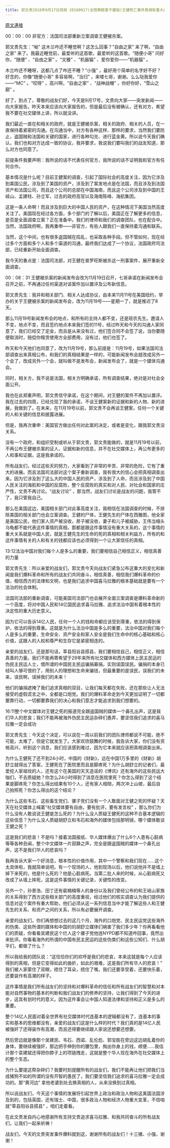 ```yaml
---
title: 郭文贵2018年9月17日视频 20180917(全程無駭客干擾版)王健死亡事件真相有重大进展，法国司法部已经正式立案全面重新调查！
---
```


[原文連接](https://gnews.org/ThreadView/53482563)

00：00：00   非官方：法国司法部重新立案调查王健被杀案。

郭文贵先生：“呦” 这木兰咋还不睡觉啊？这怎么回事？“自由之家” 来了啊，“自由之家” 来了。我最近睡觉前，最爱听的这首歌，最爱听的这首歌。“随便小哥” 问好你，“随便” 、“自由之家” 。“文雅” 、“机器猫” 、爱你爱你——“机器猫” 。


木兰咋还不睡呀，这都几点了咋还不睡？“小强” ，最好用个简单的名字好不好？好念的，你像“随便小哥” 多容易啊，“当归” ，来喽七哥，谢谢。么么哒我爱你——“MC” 。“哎呀” ，高兴啊，“自由之家” 、“战神战帽” ，你好你好，“雪山之巅” 。


好了，到点了，尊敬的战友们好，今天是9月17号，文贵向大家——突发新闻——向大家报告。昨天本来应该向大家报告的，但是最后没有被确认，还有对方，希望我不要在社交媒体上讲，所以就没讲。


我们最近一直在和相关的政府，就是王健被杀案，相关的政府、相关的人员，在一直保持着紧密的沟通。在沟通当中，对方有各种这样、那样的要求，当然我们要防止，盗国贼和法国和关键的国家，进行各种勾兑、进行蓝金黄。所以说今天我们确认，我们也和对方达成一致的协议，我并要求，我说我们要叫我们的战友知道，那么对方也同意了。


前提条件我要声明：我所说的话不代表任何官方，我所说的话不证明我和官方有任何合作。


基本情况是什么呢？目前王健案的调查，引起了国际社会的高度关注，因为它涉及到美国公民，涉及到了美国的资产，涉及到了案发地点是在法国，而且涉及到法国资产和法国公司，而且这个公司的总部在中国海南，而且这个公司涉及到中国的王岐山、孟建柱、孙立军，过去的政府高官以及海南陈峰、海航集团。


这是一条人命啊！而且涉及到巨大的中国人民的资产，在这种情况下美国当然高度关注了。美国现在经过各方面，多个部门的了解以后，美国正在了解更多的信息，是否是全面调查立案？正在准备中。我们的律师和我们的调查团队，也在配合中。当然，法国政府啊，我再重申——非官方，有些人跟我们一直保持着沟通和联系。


当然，这个中间，也有很多盗国贼在捣乱，也采取各种手段。但不管如何，现在经过多个方面和多个人和多个渠道的沟通，最终我们达成了一个协议，法国政府司法部，已经重新开始全面调查。


我今天的重点是：法国司法部，对王健在普罗旺斯被杀这一刑事案件，展开重新全面调查。


00：08：31 王健被杀案的新闻发布会改为11月19日召开，七哥承诺在新闻发布会召开之前，不再通过任何渠道对该案件加以置评及公布新信息。

郭文贵先生：我并和相关部门、相关人达成协议，由本来11月11号在美国纽约，举办的关于王健被杀案的新闻发布会，改为11月19号——星期一了，就是推迟了8天。


那么11月19号新闻发布会的地点，和所有的主持人都不变，还是班农先生。邀请人不变，地点不变，而且签约地点本来我们签的11号，经过昨天和今天的沟通人家同意了，我们已经交了定金，而且是从来没有过，他们签合同不会签了说，当你要随便取消时，赔偿你租赁使用方全部费用，没有过，他们也签了。


昨天和今天他们也同意了，改为11月19号，那么前提是：11月19号，如果法国司法部调查出来真相公布，和我们的真相结果是一样的，可能新闻发布会就改成另外一个会了，改成另外一个会，就叫做不是发布会，新闻发布会了，就是一个媒体沟通会。


同时，相关方，我不说是法国，相关方明确承诺，所有调查结果，绝对是对社会全面公开。


我也在此郑重声明，郭文贵信守承诺，在这个期间，对王健的案件不再加以置评。我在过去的四周，已经兑现了我的承诺，不谈王健案新的证据和新的人物、新的进展，我做到了。在未来，在11月19号以前，郭文贵不会再谈王健案，任何一个关键的人和关键的信息和披露进展。


但是，我再次重申：美国官方做出任何对此案的决定，或者是变化，跟我郭文贵没关系。


没有一个政府，和组织受制或听从于郭文贵，郭文贵能做的，就是11月19号以前，不再公布王健被杀案的证人、证据和新的信息，并不在社交媒体上，再公布更多的人和事和证据，这是我承诺的。


所有战友们，经过这些天的努力，大家看到了非常的辛苦、非常的危险，它有了重大的进展。而且法国司法部对这个案子重新调查，我有很大的信心会把真相调查出来。因为它涉及到了这么大的中国人民的资产，涉及到了人命，而且涉及到了中国人民关注的海航和中国的反腐败，整个反腐败的真实和对人民、对社会和国家的庄严性，文贵不再讨论。“战友讨论” ，那当然，战友们讨论是战友的问题，我管不了，我只管我自己。


那么在美国这边，美国相关部门对此事高度关注，我相信在法国调查的时候，不排除美国的相关部门也会立案调查。王健的尸体，王健先生的尸体在西雅图，他全家是美国公民，他们家人资产被没收，房子被没收，妻子和儿子被威胁，王伟当缩头乌龟都不能代表这件事情的真相，那都是跟这件事情没有重大关系的，这个事情的重大关系就是中国人民，就是王健先生的生命的死的真相和相关利益方，所有的和这件事情有关的人和有关的钱都应该也必须得到一个让大家信任的真相。


13:12法治中国对我们每个人是多么的重要，我们要相信自己相信正义，相信真善的力量

郭文贵先生：所以亲爱的战友们，郭文贵今天向战友们紧急公布这重大的变化和新闻是我们爆料革命和所有的战友们共同奋斗，相信真善，相信我们爆料革命的价值，相信西方的法律和文明，也是我们追求中国喜马拉雅的根本基础就是要有一个法治的社会体制。


法国司法部的重新调查，可能美国司法部门也会展开全面立案调查是爆料革命新的一个高度，将对中国人民和14亿国民追求喜马拉雅、追求法治中国有着根本性的决定性的重大历史意义。


因为它可以告诉14亿人民，任何一个人的钱和命都应该受到尊重，依法的得到保护，依法的得到尊重。这就是为什么法治中国是多么的重要，法治中国对我们每个人是多么的重要，生命安全、资产安全和家人安全是我们生命中的核心基础和核心价值，这跟人的人权和尊严和生存它是紧密相连的。


亲爱的战友们，还是那句话，莘县阳谷县搭县，我们要相信自己，相信正义，相信真善的力量。我们不能再寄希望于29年来所有社交媒体和西方媒体上民主民运的伪民主民运人士，借所谓的中国民主民运骗捐募捐，实则误国误民。骗捐的本身已经叫人够可恨的了，用别人的理想和生命来骗钱，但最重要的是误民，误我们的未来，误民啊，误掉我们的未来！


他们的骗捐遮掩了我们追求真相的双目，让我们每天都在失败，还在那些让人无法接受的虚假谎言之中，全都是口炮党。我们的爆料革命走到今天更加证明了一切都要靠行动，一切都要靠我们的决心和我们意志才能追求到我们想要的。


16:11整个中文媒体对王健之死的报道完全跟盗国贼的媒体一个鼻孔出声，这是我们华人的悲哀；我们不能再被海外伪民主民运杂碎们愚弄，要坚信我们追求的喜马拉雅一定会成功

郭文贵先生：今天这个决定，可以说在一周以前我们的团队律师都说不可能，绝不可能，太难了，但是它就发生了。大家欢欣鼓舞的时候，我告诉大家，你们没有资格高兴，听到这个消息，我们应该感到难过，因为它本来就应该把真相调查出来。


为什么王健死了还不到24小时，中国的《财新》，远在中国1万多里的《财新》胡舒立就得出了答案，王健死在了医院里而且是脚疼死？为什么胡舒立的记者们，最爱挖人家祖坟的人，还有这个在美国的天天造谣的《博讯》还有海外的这些民运大咖们，不去质疑她？你怎么24小时得到了消息在医院里死？你怎么得到了这个结果是脚疼死？你怎么得出结果有10个人，还有家人相陪，两次冲上山坡，最后自己拍照死？你怎么得出的这个结论？


为什么这些韦石、这些畜生党们、骡子党们没有一个人敢面对王健之死的怀疑？天天在社交媒体上喊着“社交媒体要有自由，要有批评，要有发言权” ，那么你们为什么没有人敢说说王健是怎么死的？为什么没人质疑王健死的这种不合基本逻辑的这些信息？为什么没人质疑胡舒立和韦石和海外的媒体包括那明镜，哪个媒体敢谈王健之死？


这是我们的悲哀！不是吗？接着法国报纸、华人媒体爆出了什么6个人患有心脏病等等各种丑闻，整个中文媒体一片寂静之声，完全是跟盗国贼的媒体一个鼻孔出声，这不是我们华人的悲哀吗？


我再告诉大家一个好消息，根本性的价值作用，其中一个警察和我们现在……这个太具体啦，我就简单说吧。有一个现场的人，他到现场以后，他们说他并不是墙上掉下来死的，他是什么死的？他是心脏病死。当第二批人来的时候，从心脏病死又改成了从墙上摔死，这是这件事情的关键记录，关键性的改变。


另外一个，孙景浩、田丁还有裴楠楠等人的身份以及我们曾经公布的和王岐山家族的关系得到了西方这些相关部门的高度重视，经过他们的核实调查认为我们提供的信息对这个案件有重大帮助，他们必须从这一系列信息当中才能了解这些人和王健先生的关系、和资产之间的关系，所以有必要展开调查。


亲爱的战友们，你们再想想过去的这几个月，海外的口炮党、民主民运党这些海外的伪类、这些所谓的媒体和中国的的胡舒立媒体们祸害了我们多少年？你再看看他们的质疑，你看看吴建民这个烂人这个骡子党他连NYPD都不知道咋回事，竟然出来批评。你看看海外的所谓的中国有民主民运的这些伪类们和这些公知们、什么胡平们，都做了什么？


所以我给我的团队说：“这恰恰你们的欢呼是我们的悲哀，本来这就是每个人应该得到的真相，但是它变得如此的曲折，如此的艰难，这是我们所有华人的悲哀！”  我们被人家蒙住了双眼，捂住了耳朵，捂住了嘴，我们还要享受着，还要快乐着，还要装作有高潮的样子。


这件事情是我们所有战友们的坚持和对爆料革命的信任和所有战友们的智慧和对本能对自然事物的基本的判断和我们战友们的修养的坚持，让我们得到了今天的进步，这具有划时代的意义。因为这件事会让中国人知道法律和坚持和正义是多么的重要。


整个14亿人民面对着全世界有社交媒体时代连基本的逻辑都没有了，连基本的事实和基本的思维都没有，亲爱的战友们这是什么样的时代？我们真的是14亿人民被强奸了还得装作有高潮，而且还得要继续跟人家说还想要还想要。


然后旁边就是像那个吴建民、韦石、西诺、乱伦彪、郭宝胜在旁边这边胡乱着你的身体，要继续被强奸，那边把手伸到你的腰包里，掏出你身上的钱，顺便……我估计那个袁建斌还得把你脖子上的项链拽走，这就是整个华人现在海外在社交媒体上的整个生态。


为什么要提这帮杂碎们？我要时刻提醒所有的战友们，我们不能再让他们把我们当成猪狗不如的所谓的没有开智的愚民了，我们要坚信我们追求的喜马拉雅一定会成功的。那“黄河边” 拿他老婆到处去换真相的人，从来没换到过真相。


所以说战友们，今天这个事情的发展将引起世界上政治和政治人物和这美国法国涉及到的，包括英国，还有瑞士、中国，很多政治人物和经济人物重大变革，不信咱就“莘县阳谷县搭县” ，咱们走着看。


在此文贵发自内心地感谢所有支持文贵追求喜马拉雅、和我共同奋斗的所有战友们，让我们一起来祈祷！


战友们，今天的文贵突发事件爆料就到这，谢谢所有的战友们！十三猪、小强，谢谢！
